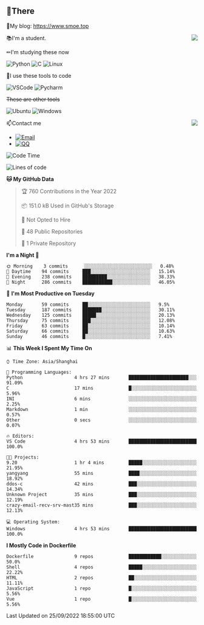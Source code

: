 
## 👏There

📰My blog: https://www.smoe.top

<img align="right" src="https://github-readme-stats.vercel.app/api/top-langs/?username=AkashiCoin"/>


📚I'm a student.

✏I'm studying these now

![Python](https://img.shields.io/badge/-Python-blue?style=flat-square&logo=Python&logoColor=fff)
![C](https://img.shields.io/badge/-C-585858?style=flat-square&logo=C&logoColor=fff)
![Linux](https://img.shields.io/badge/-Linux-black?style=flat-square&logo=Linux&logoColor=fff)

🔨I use these tools to code

![VSCode](https://img.shields.io/badge/-VSCode-blue?style=flat-square&logo=visualstudiocode&logoColor=fff)
![Pycharm](https://img.shields.io/badge/-Pycharm-green?style=flat-square&logo=pycharm&logoColor=fff)

 ~~These are other tools~~

![Ubuntu](https://img.shields.io/badge/-Ubuntu-orange?style=flat-square&logo=Ubuntu&logoColor=fff)
![Windows](https://img.shields.io/badge/-Windows-blue?style=flat-square&logo=Windows&logoColor=fff)

<img align="right" src="https://github-readme-stats.vercel.app/api?username=AkashiCoin" />


📫Contact me

* [![Email](https://img.shields.io/badge/Email-l1040186796@gmail.com-1?style=social&logoColor=fff)](mailto:l1040186796@gmail.com)
* [![QQ](https://img.shields.io/badge/QQ-1040186796-1?style=social&logoColor=fff)](tencent://AddContact/?fromId=45&fromSubId=1&subcmd=all&uin=1040186796&website=www.oicqzone.com)

<!--START_SECTION:waka-->
![Code Time](http://img.shields.io/badge/Code%20Time-254%20hrs%2021%20mins-blue)

![Lines of code](https://img.shields.io/badge/From%20Hello%20World%20I%27ve%20Written-5%20Thousand%20lines%20of%20code-blue)

**🐱 My GitHub Data** 

> 🏆 760 Contributions in the Year 2022
 > 
> 📦 151.0 kB Used in GitHub's Storage 
 > 
> 🚫 Not Opted to Hire
 > 
> 📜 48 Public Repositories 
 > 
> 🔑 1 Private Repository 
 > 
**I'm a Night 🦉** 

```text
🌞 Morning    3 commits      ░░░░░░░░░░░░░░░░░░░░░░░░░   0.48% 
🌆 Daytime    94 commits     ███░░░░░░░░░░░░░░░░░░░░░░   15.14% 
🌃 Evening    238 commits    █████████░░░░░░░░░░░░░░░░   38.33% 
🌙 Night      286 commits    ███████████░░░░░░░░░░░░░░   46.05%

```
📅 **I'm Most Productive on Tuesday** 

```text
Monday       59 commits     ██░░░░░░░░░░░░░░░░░░░░░░░   9.5% 
Tuesday      187 commits    ███████░░░░░░░░░░░░░░░░░░   30.11% 
Wednesday    125 commits    █████░░░░░░░░░░░░░░░░░░░░   20.13% 
Thursday     75 commits     ███░░░░░░░░░░░░░░░░░░░░░░   12.08% 
Friday       63 commits     ██░░░░░░░░░░░░░░░░░░░░░░░   10.14% 
Saturday     66 commits     ██░░░░░░░░░░░░░░░░░░░░░░░   10.63% 
Sunday       46 commits     █░░░░░░░░░░░░░░░░░░░░░░░░   7.41%

```


📊 **This Week I Spent My Time On** 

```text
⌚︎ Time Zone: Asia/Shanghai

💬 Programming Languages: 
Python                   4 hrs 27 mins       ██████████████████████░░░   91.09% 
C                        17 mins             █░░░░░░░░░░░░░░░░░░░░░░░░   5.96% 
INI                      6 mins              ░░░░░░░░░░░░░░░░░░░░░░░░░   2.25% 
Markdown                 1 min               ░░░░░░░░░░░░░░░░░░░░░░░░░   0.57% 
Other                    0 secs              ░░░░░░░░░░░░░░░░░░░░░░░░░   0.07%

🔥 Editors: 
VS Code                  4 hrs 53 mins       █████████████████████████   100.0%

🐱‍💻 Projects: 
9.20                     1 hr 4 mins         █████░░░░░░░░░░░░░░░░░░░░   21.95% 
yangyang                 55 mins             ████░░░░░░░░░░░░░░░░░░░░░   18.92% 
ddos-c                   42 mins             ███░░░░░░░░░░░░░░░░░░░░░░   14.34% 
Unknown Project          35 mins             ███░░░░░░░░░░░░░░░░░░░░░░   12.19% 
crazy-email-recv-srv-mast35 mins             ███░░░░░░░░░░░░░░░░░░░░░░   12.13%

💻 Operating System: 
Windows                  4 hrs 53 mins       █████████████████████████   100.0%

```

**I Mostly Code in Dockerfile** 

```text
Dockerfile               9 repos             ████████████░░░░░░░░░░░░░   50.0% 
Shell                    4 repos             █████░░░░░░░░░░░░░░░░░░░░   22.22% 
HTML                     2 repos             ██░░░░░░░░░░░░░░░░░░░░░░░   11.11% 
JavaScript               1 repo              █░░░░░░░░░░░░░░░░░░░░░░░░   5.56% 
Vue                      1 repo              █░░░░░░░░░░░░░░░░░░░░░░░░   5.56%

```



 Last Updated on 25/09/2022 18:55:00 UTC
<!--END_SECTION:waka-->
